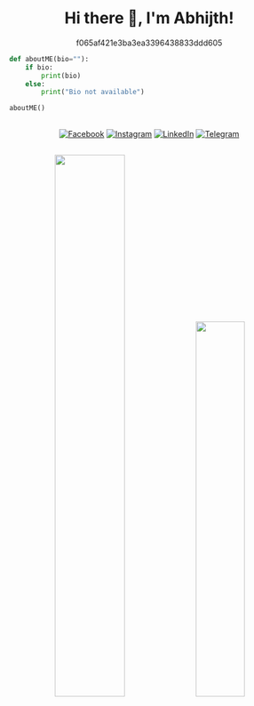 <div align="center">

# Hi there :wave:, I'm Abhijth!

<p>
f065af421e3ba3ea3396438833ddd605
</p>
</div>

```py
def aboutME(bio=""):
    if bio:
        print(bio)
    else:
        print("Bio not available")

aboutME()
 ```
 ## 
 
 <div align="center">

 
 
<p>
<a href="https://www.facebook.com/iamabhijithnt/" target="_blank"><img src="https://img.shields.io/badge/Facebook-%231877F2.svg?&style=flat-square&logo=facebook&logoColor=white" alt="Facebook"></a>
<a href="https://www.instagram.com/abhijith_n_t/" target="_blank"><img src="https://img.shields.io/badge/Instagram-%23E4405F.svg?&style=flat-square&logo=instagram&logoColor=white" alt="Instagram"></a>
 <a href="https://www.linkedin.com/in/abhijithnt/" target="_blank"><img src="https://img.shields.io/badge/LinkedIn-%230077B5.svg?&style=flat-square&logo=linkedin&logoColor=white" alt="LinkedIn"></a>
  <a href="https://telegram.dog/thankappan369" target="_blank"><img src="https://img.shields.io/badge/Telegram-%231877F2.svg?&style=flat-square&logo=telegram&logoColor=white" alt="Telegram"></a>
 </p>
 
 ## 

<p>
 <img width="50%" src="https://github-readme-stats.vercel.app/api?username=abhijithnt&show_icons=true&theme=tokyonight&include_all_commits=true" />
 <img width=41.6%"  src="https://github-readme-stats.vercel.app/api/top-langs/?username=AbhijithNT&layout=compact&theme=tokyonight" />
</p>

</div>
